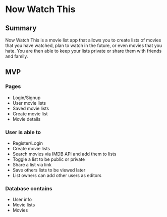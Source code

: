 # Now Watch This
  
## Summary
Now Watch This is a movie list app that allows you to create lists of movies that you have watched, plan to watch in the future, or even movies that you hate. You are then able to keep your lists private or share them with friends and family.

## MVP
### Pages
- Login/Signup
- User movie lists
- Saved movie lists
- Create movie list
- Movie details
### User is able to
- Register/Login
- Create movie lists 
- Search movies via IMDB API and add them to lists
- Toggle a list to be public or private
- Share a list via link
- Save others lists to be viewed later
- List owners can add other users as editors
### Database contains
- User info
- Movie lists
- Movies

